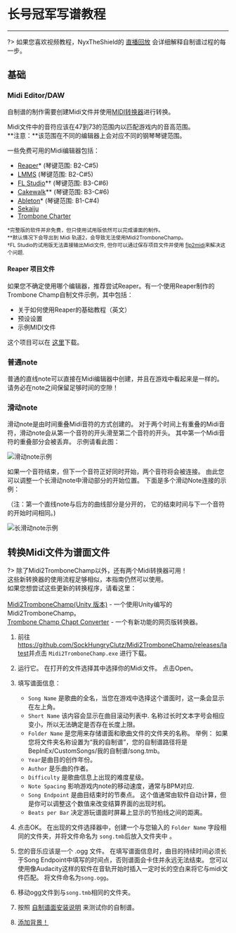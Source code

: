 # 长号冠军写谱教程
---

?> 如果您喜欢视频教程，NyxTheShield的 [直播回放](https://www.youtube.com/watch?v=ig27SlJveGs) 会详细解释自制谱过程的每一步。

## 基础
### Midi Editor/DAW
自制谱的制作需要创建Midi文件并使用[MIDI转换器](#converting-midi-to-map-file)进行转换。

Midi文件中的音符应该在47到73的范围内以匹配游戏内的音高范围。<br>**注意：**该范围在不同的编辑器上会对应不同的钢琴琴键范围。

一些免费可用的Midi编辑器包括：
- [Reaper](https://www.reaper.fm/download.php)* (琴键范围: B2-C#5)
- [LMMS](https://lmms.io/download#windows) (琴键范围: B2-C#5)
- [FL Studio](https://www.image-line.com/fl-studio-download/)*† (琴键范围: B3-C#6)
- [Cakewalk](https://www.bandlab.com/products/cakewalk)** (琴键范围: B3-C#6)
- [Ableton](https://www.ableton.com/en/trial/)* (琴键范围: B1-C#4)
- [Sekaiju](http://openmidiproject.osdn.jp/Sekaiju_en.html)
- [Trombone Charter](https://github.com/towai/TromboneCharter/releases/latest)

<sub>*完整版的软件并非免费，但只使用试用版依然可以完成谱面的制作。</sub><br> <sub>**默认情况下会导出到 Midi 轨道2，会导致无法使用Midi2TromboneChamp。</sub><br> <sub>†FL Studio的试用版无法直接输出Midi文件, 但你可以通过保存项目文件并使用 <a href="https://github.com/Kaydax/flp2midi/releases/latest">flp2midi</a>来解决这个问题.</p>

<h4 spaces-before="0">
  Reaper 项目文件
</h4>

<p spaces-before="0">
  如果您不确定使用哪个编辑器，推荐尝试Reaper。有一个使用Reaper制作的Trombone Champ自制文件示例，其中包括：
</p>

<ul>
  <li>
    关于如何使用Reaper的基础教程（英文）
  </li>
  <li>
    预设设置
  </li>
  <li>
    示例MIDI文件
  </li>
</ul>

<p spaces-before="0">
  这个项目可以在 <a href="https://trombone.wiki/docs/files/REAPER_Trombone_Champ_Charting_Template.zip">这里</a>下载。
</p>

<h3 spaces-before="0">
  普通note
</h3>

<p spaces-before="0">
  普通的直线note可以直接在Midi编辑器中创建，并且在游戏中看起来是一样的。 请务必在note之间保留足够时间的空隙！
</p>

<h3 spaces-before="0">
  滑动note
</h3>

<p spaces-before="0">
  滑动note是由时间重叠Midi音符的方式创建的。 对于两个时间上有重叠的Midi音符，滑动note会从第一个音符的开头滑至第二个音符的开头。 其中第一个Midi音符的重叠部分会被丢弃。 示例请看此图：
</p>

<p spaces-before="0">
  <img src="../docs/files/slide1.png" alt="滑动note示例" />
</p>

<p spaces-before="0">
  如果一个音符结束，但下一个音符正好同时开始，两个音符将会被连接。 由此您可以调整一个长滑动note中滑动部分的开始位置。 下面是多个滑动Note连接的示例：
</p>

<p spaces-before="0">
  （注：第一个直线note与后方的曲线部分是分开的， 它的结束时间与下一个音符的开始时间相同。)
</p>

<p spaces-before="0">
  <img src="../docs/files/slide2.png" alt="长滑动note示例" />
</p>

<h2 spaces-before="0">
  转换Midi文件为谱面文件
</h2>

<p spaces-before="0">
  ?> 除了Midi2TromboneChamp以外，还有两个Midi转换器可用！ <br>这些新转换器的使用流程足够相似，本指南仍然可以使用。 <br>如果您想尝试这些更新的转换程序，请看这里： <br><br><a href="https://nyxtheshield.github.io/Midi2TromboneChamp/">Midi2TromboneChamp(Unity 版本)</a> - 一个使用Unity编写的Midi2TromboneChamp。 <br><a href="https://rshieldsprojects.github.io/projects/tccc/">Trombone Champ Chapt Converter</a> - 一个有新功能的网页版转换器。
</p>

<ol start="1">
  <li>
    <p spaces-before="0">
      前往 <a href="https://github.com/SockHungryClutz/Midi2TromboneChamp/releases/latest" x-nc="1">https://github.com/SockHungryClutz/Midi2TromboneChamp/releases/latest</a>并点击 <code>Midi2TromboneChamp.exe</code> 进行下载。
    </p>
  </li>
  
  <li>
    <p spaces-before="0">
      运行它。 在打开的文件选择其中选择你的Midi文件。 点击Open。
    </p>
  </li>
  
  <li>
    <p spaces-before="0">
      填写谱面信息：
    </p>
    <ul>
      <li>
        <code>Song Name</code> 是歌曲的全名，当您在游戏中选择这个谱面时，这一条会显示在左上角。
      </li>
      <li>
        <code>Short Name</code> 该内容会显示在曲目滚动列表中. 名称过长时文本字号会相应变小，所以无法确定是否存在长度上限。
      </li>
      <li>
        <code>Folder Name</code> 是您用来存储谱面和歌曲文件的文件夹的名称。 举例： 如果您将文件夹名称设置为“我的自制谱”，您的自制谱路径将是 BepInEx/CustomSongs/我的自制谱/song.tmb。
      </li>
      <li>
        <code>Year</code>是曲目的创作年份。
      </li>
      <li>
        <code>Author</code> 是乐曲的作者。
      </li>
      <li>
        <code>Difficulty</code> 是歌曲信息上出现的难度星级。
      </li>
      <li>
        <code>Note Spacing</code> 影响游戏内note的移动速度，通常与BPM对应.
      </li>
      <li>
        <code>Song Endpoint</code> 是曲目结束时的节奏点。 这个值通常由软件自动计算，但是你可以调整这个数值来改变结算界面的出现时机。
      </li>
      <li>
        <code>Beats per Bar</code> 决定游玩谱面时屏幕上显示的节拍线之间的距离。
      </li>
    </ul>
  </li>
  
  <li>
    <p spaces-before="0">
      点击OK。 在出现的文件选择器中，创建一个与您输入的 <code>Folder Name</code> 字段相同的文件夹，并将文件命名为 <code>song.tmb</code>后放入文件夹中 。
    </p>
  </li>
  
  <li>
    <p spaces-before="0">
      您的音乐应该是一个 .ogg 文件。 在填写谱面信息时，曲目的持续时间必须长于Song Endpoint中填写的时间点，否则谱面会卡住并永远无法结束。 您可以使用像Audacity这样的软件在音轨开始时插入一定时长的空白来将它与midi文件匹配。 将文件命名为<code>song.ogg</code>。
    </p>
  </li>
  
  <li>
    <p spaces-before="0">
      移动ogg文件到与<code>song.tmb</code>相同的文件夹。
    </p>
  </li>
  
  <li>
    <p spaces-before="0">
      按照 <a href="installing-songs">自制谱面安装说明</a> 来测试你的自制谱。
    </p>
  </li>
  
  <li>
    <p spaces-before="0">
      <a href="chart-backgrounds">添加背景！</a>
    </p>
  </li>
</ol>
